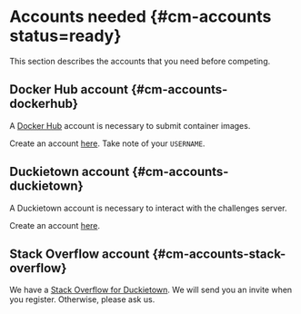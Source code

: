 # Accounts needed {#cm-accounts status=ready}

This section describes the accounts that you need before competing.

## Docker Hub account {#cm-accounts-dockerhub}

A [Docker Hub](https://hub.docker.com/) account is necessary to submit container images.


Create an account [here](https://hub.docker.com/). Take note of your `USERNAME`.


## Duckietown account  {#cm-accounts-duckietown}

A Duckietown account is necessary to interact with the challenges server.


Create an account [here](https://www.duckietown.org/research/ai-driving-olympics/ai-do-register).



## Stack Overflow account  {#cm-accounts-stack-overflow}

We have a [Stack Overflow for Duckietown][SO]. We will send you an invite 
when you register. Otherwise, please ask us.

[SO]: https://stackoverflow.com/c/duckietown/


